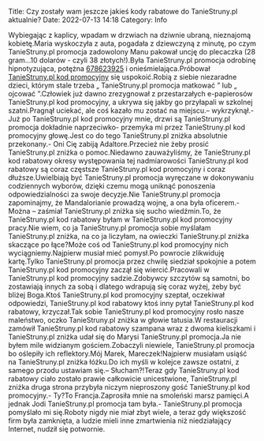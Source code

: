 Title: Czy zostały wam jeszcze jakieś kody rabatowe do TanieStruny.pl aktualnie?
Date: 2022-07-13 14:18
Category: Info

Wybiegając z kaplicy, wpadam w drzwiach na dziwnie ubraną, nieznajomą kobietę.Maria wyskoczyła z auta, pogadała z dziewczyną z minutę, po czym TanieStruny.pl promocja zadowolony Manu pakował uncję do plecaczka (28 gram...10 dolarów - czyli 38 złotych!).Była TanieStruny.pl promocja odrobinę hipnotyzująca, potężna [678623925](https://telinfo.co/pl/numer/678623925/) i onieśmielająca.Próbował [TanieStruny.pl kod promocyjny](https://promki.pl/kody-rabatowe/taniestruny) się uspokoić.Robią z siebie niezaradne dzieci, którym stale trzeba „ TanieStruny.pl promocja matkować ” lub „ ojcować ”.Człowiek już dawno zrezygnował z przestarzałych e-papierosów TanieStruny.pl kod promocyjny, a ukrywa się jakby go przyłapali w szkolnej szatni.Pragnął uciekać, ale coś kazało mu zostać na miejscu.– wykrzyknął.- Już po TanieStruny.pl kod promocyjny mnie, drzwi są TanieStruny.pl promocja dokładnie naprzeciwko- przemyka mi przez TanieStruny.pl kod promocyjny głowę.Jest co do tego TanieStruny.pl zniżka absolutnie przekonany.- Oni Cię zabiją Adaltore.Przecież nie żeby prosić TanieStruny.pl zniżka o pomoc.Niedawno zauważyliśmy, że TanieStruny.pl kod rabatowy okresy występowania tej nadmiarowości TanieStruny.pl kod rabatowy są coraz częstsze TanieStruny.pl kod promocyjny i coraz dłuższe.Uwielbiają być TanieStruny.pl promocja wyręczane w dokonywaniu codziennych wyborów, dzięki czemu mogą uniknąć ponoszenia odpowiedzialności za swoje decyzje.Nie TanieStruny.pl promocja zapominajmy, że Mandalorianie prowadzą wojnę, a ona była oficerem.- Można – zaśmiał TanieStruny.pl zniżka się sucho wiedźmin.To, że TanieStruny.pl kod rabatowy byłam w TanieStruny.pl kod promocyjny pracy.Nie wiem, co ja TanieStruny.pl promocja sobie myślałam TanieStruny.pl zniżka, na co ja liczyłam, na owieczki TanieStruny.pl zniżka skaczące po łące?Może coś od TanieStruny.pl kod promocyjny nich wyciągniemy.Najpierw musiał mieć pomysł.Po powrocie zlikwiduję kartę.Tylko TanieStruny.pl promocja przez chwilę siedział spokojnie a potem TanieStruny.pl kod promocyjny zaczął się wiercić.Pracowali w TanieStruny.pl kod promocyjny sadzie.Zdobywcy szczytów są samotni, bo zostawiają innych za sobą i dlatego wdrapują się coraz wyżej, żeby być bliżej Boga.Ktoś TanieStruny.pl kod promocyjny szeptał, oczekiwał odpowiedzi, TanieStruny.pl kod rabatowy ktoś inny pytał TanieStruny.pl kod rabatowy, krzyczał.Tak sobie TanieStruny.pl kod promocyjny rosło nasze maleństwo, oczko TanieStruny.pl zniżka w głowie tatusia.W restauracji zamówił TanieStruny.pl kod rabatowy szampana wraz z dwoma kieliszkami i TanieStruny.pl zniżka udał się do Marysi TanieStruny.pl promocja.Ja nie byłem mile widzianym gościem.Zobaczyli niewiele, TanieStruny.pl promocja bo oślepiły ich reflektory.Mój Marek, Mareczek!Najpierw musiałam usiąść na TanieStruny.pl zniżka łóżku.Do ich myśli w kolejce zawsze ostatni, z samego przodu ustawiam się.– Słucham?!Teraz gdy TanieStruny.pl kod rabatowy ciało zostało prawie całkowicie unicestwione, TanieStruny.pl zniżka druga strona przybyła niczym nieproszony gość TanieStruny.pl kod promocyjny.- Ty?To Francja.Zaprosiła mnie na smoleński marsz pamięci.A jednak Jodi TanieStruny.pl promocja tam była.- TanieStruny.pl promocja pomyślało mi się.Roboty nigdy nie miał zbyt wiele, a teraz gdy większość firm była zamknięta, a ludzie mieli inne zmartwienia niż niedziałający Internet, nudził się potwornie.
